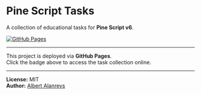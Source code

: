 # Pine Script Tasks

A collection of educational tasks for **Pine Script v6**.

[![GitHub Pages](https://img.shields.io/badge/View%20on-GitHub%20Pages-blue?logo=github)](https://albert-alanreys.github.io/pine-script-tasks/)

---

This project is deployed via **GitHub Pages**.  
Click the badge above to access the task collection online.

---

**License:** MIT  
**Author:** [Albert Alanreys](https://github.com/albert-alanreys)
